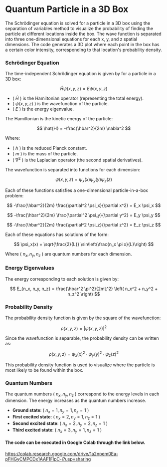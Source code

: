 # Quantum Particle in a 3D Box

The Schrödinger equation is solved for a particle in a 3D box using the separation of variables method to visualize the probability of finding the particle at different locations inside the box. 
The wave function is separated into three one-dimensional equations for each x, y, and z spatial dimensions.
The code generates a 3D plot where each point in the box has a certain color intensity, corresponding to that location's probability density.

### **Schrödinger Equation**

The time-independent Schrödinger equation is given by for a particle in a 3D box:

$$
\hat{H} \psi(x, y, z) = E \psi(x, y, z)
$$

-  \( $\hat{H}$ \) is the Hamiltonian operator (representing the total energy).
-  \( $\psi(x, y, z)$ \) is the wavefunction of the particle.
-  \( $E$ \) is the energy eigenvalue.


The Hamiltonian is the kinetic energy of the particle:

$$
\hat{H} = -\frac{\hbar^2}{2m} \nabla^2
$$

Where:

- \( $\hbar$ \) is the reduced Planck constant.
- \( $m$ \) is the mass of the particle.
- \( $\nabla^2$ \) is the Laplacian operator (the second spatial derivatives).



The wavefunction is separated into functions for each dimension:

$$
\psi(x, y, z) = \psi_x(x) \psi_y(y) \psi_z(z)
$$

Each of these functions satisfies a one-dimensional particle-in-a-box problem:

$$
-\frac{\hbar^2}{2m} \frac{\partial^2 \psi_x}{\partial x^2} = E_x \psi_x
$$

$$
-\frac{\hbar^2}{2m} \frac{\partial^2 \psi_y}{\partial y^2} = E_y \psi_y
$$

$$
-\frac{\hbar^2}{2m} \frac{\partial^2 \psi_z}{\partial z^2} = E_z \psi_z
$$

Each of these equations has solutions of the form:

$$
\psi_x(x) = \sqrt{\frac{2}{L}} \sin\left(\frac{n_x \pi x}{L}\right)
$$

Where \( $n_x, n_y, n_z$ \) are quantum numbers for each dimension.


### **Energy Eigenvalues**

The energy corresponding to each solution is given by:

$$
E_{n_x, n_y, n_z} = \frac{\hbar^2 \pi^2}{2mL^2} \left( n_x^2 + n_y^2 + n_z^2 \right)
$$

### **Probability Density**

The probability density function is given by the square of the wavefunction:

$$
\rho(x, y, z) = |\psi(x, y, z)|^2
$$

Since the wavefunction is separable, the probability density can be written as:

$$
\rho(x, y, z) = \psi_x(x)^2 \cdot \psi_y(y)^2 \cdot \psi_z(z)^2
$$

This probability density function is used to visualize where the particle is most likely to be found within the box.

### **Quantum Numbers**

The quantum numbers \( $n_x, n_y, n_z$ \) correspond to the energy levels in each dimension. The energy increases as the quantum numbers increase.

- **Ground state**: \( $n_x = 1, n_y = 1, n_z = 1$ \)
- **First excited state**: \( $n_x = 2, n_y = 1, n_z = 1$ \)
- **Second excited state**: \( $n_x = 2, n_y = 2, n_z = 1$ \)
- **Third excited state**: \( $n_x = 3, n_y = 1, n_z = 1$ \)


#### **The code can be executed in Google Colab through the link below.**

https://colab.research.google.com/drive/1a2npem0Ea-pFHGyCMPCDx1AAF1FlpC-i?usp=sharing
